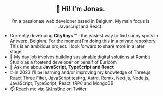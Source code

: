 <h2 align="center">👋 Hi! I'm Jonas.</h2>
<p align="center">I’m a passionate web developer based in Belgium. My main focus is Javascript and React.</p>

- Currently developing **CityRays &trade;** - the easiest way to find sunny spots in Antwerp, Belgium. For the moment I'm doing this in a private repository. This is an ambitious project. I look forward to share more in a later stage.
- 🔭 My day job involves building sustainable digital solutions at [Rombit Studio](https://rombit.studio/) as a frontend developer on behalf of [Euricom](https://www.euri.com/)
- 💬 Ask me about **JavaScript, TypeScript and React**
- 🤓 In 2023 I'll be learning and/or improving my knowledge of Three.js, React Three Fiber, JavaScript testing, Astro, Remix, Next.js, Node.js, JavaScript, TypeScript, React, tRPC and MongoDB
- 📫 Reach me via: [@JnsBne](https://twitter.com/jnsbne) on Twitter


